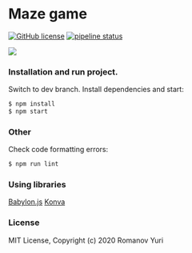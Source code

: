 # Maze game

[![GitHub license](https://img.shields.io/badge/license-MIT-blue.svg)](https://github.com/darteil/MazeGame/blob/master/LICENSE.md) [![pipeline status](https://gitlab.com/darteil_projects/MazeGame/badges/master/pipeline.svg)](https://gitlab.com/darteil_projects/MazeGame/commits/master)

![](http://darteil-projects.ru/static/images/sc-maze-game.png)

### Installation and run project.

Switch to dev branch.
Install dependencies and start:

```sh
$ npm install
$ npm start
```

### Other

Check code formatting errors:

```sh
$ npm run lint
```

### Using libraries

[Babylon.js](https://www.babylonjs.com/)
[Konva](https://konvajs.org/)

### License

MIT License, Copyright (c) 2020 Romanov Yuri
